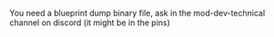 
You need a blueprint dump binary file, ask in the mod-dev-technical channel on discord (it might be in the pins)
